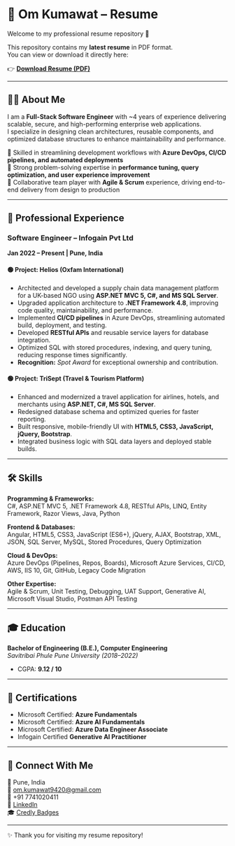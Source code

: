 # 📄 Om Kumawat – Resume  

Welcome to my professional resume repository 👋  

This repository contains my **latest resume** in PDF format.  
You can view or download it directly here:  

👉 [**Download Resume (PDF)**](https://github.com/omk9420/Om_Kumawat_Resume/raw/2ec6fc2b821ea351d9c6155beb0e63a1d2fdbf7e/Om_Kumawat_CV.pdf)  

---

## 👨‍💻 About Me  
I am a **Full-Stack Software Engineer** with ~4 years of experience delivering scalable, secure, and high-performing enterprise web applications.  
I specialize in designing clean architectures, reusable components, and optimized database structures to enhance maintainability and performance.  

🔹 Skilled in streamlining development workflows with **Azure DevOps, CI/CD pipelines, and automated deployments**  
🔹 Strong problem-solving expertise in **performance tuning, query optimization, and user experience improvement**  
🔹 Collaborative team player with **Agile & Scrum** experience, driving end-to-end delivery from design to production  

---

## 💼 Professional Experience  

### **Software Engineer – Infogain Pvt Ltd**  
**Jan 2022 – Present | Pune, India**  

#### 🟢 Project: **Helios (Oxfam International)**  
- Architected and developed a supply chain data management platform for a UK-based NGO using **ASP.NET MVC 5, C#, and MS SQL Server**.  
- Upgraded application architecture to **.NET Framework 4.8**, improving code quality, maintainability, and performance.  
- Implemented **CI/CD pipelines** in Azure DevOps, streamlining automated build, deployment, and testing.  
- Developed **RESTful APIs** and reusable service layers for database integration.  
- Optimized SQL with stored procedures, indexing, and query tuning, reducing response times significantly.  
- **Recognition:** *Spot Award* for exceptional ownership and contribution.  

#### 🟢 Project: **TriSept (Travel & Tourism Platform)**  
- Enhanced and modernized a travel application for airlines, hotels, and merchants using **ASP.NET, C#, MS SQL Server**.  
- Redesigned database schema and optimized queries for faster reporting.  
- Built responsive, mobile-friendly UI with **HTML5, CSS3, JavaScript, jQuery, Bootstrap**.  
- Integrated business logic with SQL data layers and deployed stable builds.  

---

## 🛠️ Skills  

**Programming & Frameworks:**  
C#, ASP.NET MVC 5, .NET Framework 4.8, RESTful APIs, LINQ, Entity Framework, Razor Views, Java, Python  

**Frontend & Databases:**  
Angular, HTML5, CSS3, JavaScript (ES6+), jQuery, AJAX, Bootstrap, XML, JSON, SQL Server, MySQL, Stored Procedures, Query Optimization  

**Cloud & DevOps:**  
Azure DevOps (Pipelines, Repos, Boards), Microsoft Azure Services, CI/CD, AWS, IIS 10, Git, GitHub, Legacy Code Migration  

**Other Expertise:**  
Agile & Scrum, Unit Testing, Debugging, UAT Support, Generative AI, Microsoft Visual Studio, Postman API Testing  

---

## 🎓 Education  

**Bachelor of Engineering (B.E.), Computer Engineering**  
*Savitribai Phule Pune University (2018–2022)*  
- CGPA: **9.12 / 10**  

---

## 📜 Certifications  

- Microsoft Certified: **Azure Fundamentals**  
- Microsoft Certified: **Azure AI Fundamentals**  
- Microsoft Certified: **Azure Data Engineer Associate**  
- Infogain Certified **Generative AI Practitioner**  

---

## 🔗 Connect With Me  

📍 Pune, India  
📧 [om.kumawat9420@gmail.com](mailto:om.kumawat9420@gmail.com)  
📱 +91 7741020411  
🔗 [LinkedIn](https://www.linkedin.com/in/om-kumawat-0665691aa/)  
🎓 [Credly Badges](https://www.credly.com/users/om-kumawat)  

---
✨ Thank you for visiting my resume repository!  
